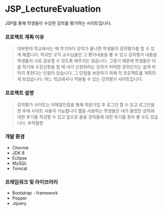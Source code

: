 # JSP_LectureEvaluation
JSP를 통해 학생들이 수강한 강의를 평가하는 사이트입니다.
### 프로젝트 계획 이유
> 대부분의 학교에서는 매 학기마다 강의가 끝나면 학생들이 강의평가를 할 수 있게 해줍니다. 하지만 오직 교수님들만 그 평가내용을 볼 수 있고 강의평가 내용을 학생들이 서로 공유할 수 있도록 해주지는 않습니다. 그렇기 때문에 학생들은 다음 학기에 수강신청을 할 때 내가 신청하려는 강의가 어떠한 강의인지는 쉽게 파악지 못한다는 단점이 있습니다. 그 단점을 보완하기 위해 이 프로젝트를 계획하게 되었습니다. 어느 학교에서나 적용될 수 있는 강의평가 사이트입니다.
### 프로젝트 설명
> 강의평가 사이트는 이메일인증을 통해 회원가입 후 로그인 할 수 있고 로그인을 한 후에 사이트 사용이 가능합니다
> 웹을 사용하는 학생들은 내가 들었던 강의에 대한 후기를 작성할 수 있고 앞으로 들을 강의들에 대한 후기를 찾아 볼 수도 있습니다.
> 부적절한 
### 개발 환경
- Chorme
- JDK 8
- Eclipse
- MySQL
- Tomcat
### 프레임워크 및 라이브러리
- Bootstrap - framework
- Popper
- Jquery 
